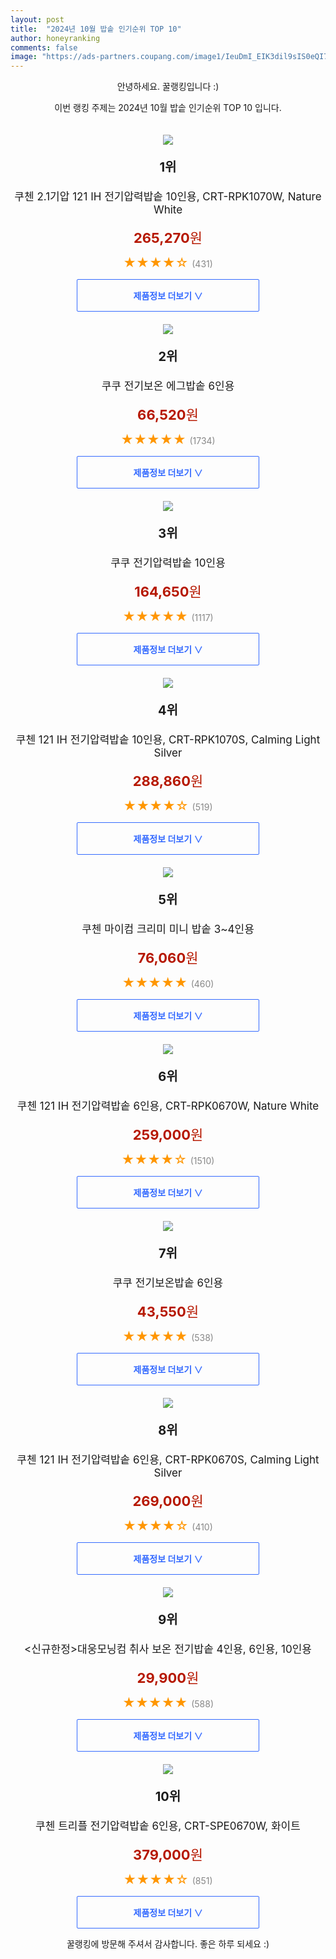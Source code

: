 ```yaml
---
layout: post
title:  "2024년 10월 밥솥 인기순위 TOP 10"
author: honeyranking
comments: false
image: "https://ads-partners.coupang.com/image1/IeuDmI_EIK3dil9sIS0eQI7vQXGQmgHV-nbBT9BtHxcttV-udRHwqLKPo8qYcbJviI6EWTYRek6eCxI_yk6MeAGacq0QIFfxy2kCaT_liFMfHJgc_mxE4MDgW_NDiS0pr1XvNr2Ey-zK1uf2cOMz8r3Gn8oG2fQ-knywCFrR7-vQj_juGGidtzW-AgLrXMk2FUP4KM9v-l8sV9Lizx0HYKypAefZtCbc5A9O2BwF03pqEwfhG1BwouMH4GSc58DlcLaJLpCFsBfyb6uYet84YcNpBbzGK5LCYAJ_MugyAw=="
---
```

<p style="text-align: center;">안녕하세요. 꿀랭킹입니다 :)</p>
<p style="text-align: center;">이번 랭킹 주제는 2024년 10월 밥솥 인기순위 TOP 10 입니다.</p><center><img src="https://ads-partners.coupang.com/image1/IeuDmI_EIK3dil9sIS0eQI7vQXGQmgHV-nbBT9BtHxcttV-udRHwqLKPo8qYcbJviI6EWTYRek6eCxI_yk6MeAGacq0QIFfxy2kCaT_liFMfHJgc_mxE4MDgW_NDiS0pr1XvNr2Ey-zK1uf2cOMz8r3Gn8oG2fQ-knywCFrR7-vQj_juGGidtzW-AgLrXMk2FUP4KM9v-l8sV9Lizx0HYKypAefZtCbc5A9O2BwF03pqEwfhG1BwouMH4GSc58DlcLaJLpCFsBfyb6uYet84YcNpBbzGK5LCYAJ_MugyAw==" style="margin-top:20px" /></center><p style="text-align: center; font-size: 20px"><b>1위</b></p><p style="text-align: center; font-size: 17px">쿠첸 2.1기압 121 IH 전기압력밥솥 10인용, CRT-RPK1070W, Nature White</p><p style="text-align: center;"><span style="color: #b61800; font-size: 22px;"><b>265,270</b>원</span></p><p style="text-align: center;"><span style="color: #ff9600; font-size: 20px;">★★★★☆ </span><span style="color: #878787;">(431)</span></p><center><a href="https://link.coupang.com/re/AFFSDP?lptag=AF3899140&subid=honeyrank&pageKey=8259269654&itemId=10196276184&vendorItemId=77478805085&traceid=V0-153-664dd2359d14f51c&clickBeacon=baf2f490-899d-11ef-b7e8-d30e533364c4%7E3&requestid=20241014050001051246398819&token=31850C%7CMIXED"><div style="font-size: 14px; display: inline-block; padding: 15px 90px; color: #346aff; border-radius: 2px; border: 1px solid #346aff; cursor: pointer;"><b>제품정보 더보기 &or;</b></div></a></center><center><img src="https://ads-partners.coupang.com/image1/9gnPmstRurqqDgd69uAUH_hP9DX2VFs1FLjbROp1f5DlKI-6sC1oJ15nht4jD0VeanMMgVwE75VQXku_h0PouLd311v_5D8Lj5g4PmgE_dEaj1bwCRx4Vk4gVhvCJZ4urkdc4FbLMk7se3MH-Qth3X6IdP-rEpnj7C3_6LT6cUX2zhaa_ZEcXGpj7DtpTMgaupBH0XFnrbCbRqJYXQ2sELCyOHb46L4C9u6c2SAJeF6payionIif5ChA975-sYyX4OZ2pVNPBe0yfc5hBm9U9c2I0XuE2wIcYw==" style="margin-top:20px" /></center><p style="text-align: center; font-size: 20px"><b>2위</b></p><p style="text-align: center; font-size: 17px">쿠쿠 전기보온 에그밥솥 6인용</p><p style="text-align: center;"><span style="color: #b61800; font-size: 22px;"><b>66,520</b>원</span></p><p style="text-align: center;"><span style="color: #ff9600; font-size: 20px;">★★★★★ </span><span style="color: #878787;">(1734)</span></p><center><a href="https://link.coupang.com/re/AFFSDP?lptag=AF3899140&subid=honeyrank&pageKey=1868813621&itemId=3176343489&vendorItemId=71163814309&traceid=V0-153-ff2745999eb05cd5&requestid=20241014050001051246398819&token=31850C%7CMIXED"><div style="font-size: 14px; display: inline-block; padding: 15px 90px; color: #346aff; border-radius: 2px; border: 1px solid #346aff; cursor: pointer;"><b>제품정보 더보기 &or;</b></div></a></center><center><img src="https://ads-partners.coupang.com/image1/9U0M7c4elvvMrR3R9URxUsqii9R0efCzKGrDWqOmKoYYKdh3RNLZC5rduLwcWi5IYmTgfuQmT_0wgJpUBin324NdJCtIdv5jMfTo97VPJu3DbFZxxGMaSDX8ZMB_UT95FPoAvVdylPsaeIHvuQMVkAVvQRplzyX7dPw_Vnmw85VyIIJGHAVYQ4h2ixXU_OTBOlPKIBqCNt30080lNty549gspnBXGSPP4ud-Y7vcrq0qmrp5oW2trB_sjSphjqfPhZFPDxVKSbQKPK4WXjLZ_UXAzO91pfCTG9PS" style="margin-top:20px" /></center><p style="text-align: center; font-size: 20px"><b>3위</b></p><p style="text-align: center; font-size: 17px">쿠쿠 전기압력밥솥 10인용</p><p style="text-align: center;"><span style="color: #b61800; font-size: 22px;"><b>164,650</b>원</span></p><p style="text-align: center;"><span style="color: #ff9600; font-size: 20px;">★★★★★ </span><span style="color: #878787;">(1117)</span></p><center><a href="https://link.coupang.com/re/AFFSDP?lptag=AF3899140&subid=honeyrank&pageKey=8087898017&itemId=6891539307&vendorItemId=74184066753&traceid=V0-153-2d32a27fe2e8c79d&requestid=20241014050001051246398819&token=31850C%7CMIXED"><div style="font-size: 14px; display: inline-block; padding: 15px 90px; color: #346aff; border-radius: 2px; border: 1px solid #346aff; cursor: pointer;"><b>제품정보 더보기 &or;</b></div></a></center><center><img src="https://ads-partners.coupang.com/image1/jK6xMLOEVEBhbZBwjID4AgLco-AA2K9XolDhEYwKVt9pFkr91M7-CyP9sJdyYUjL1Cd0bc0AB8nUsfaNPbMvYRx7ixQNTVVUlbWCrnFFf9YbmnC-l9mgpZq7_RCb1R2bDzDhlANpSMsRuX6XEikyTUOdwqURJyjP4lKCCsdNt1dx-QomNReCF3dZzD-6iAIQqUC3SjU4B6W-eQ3gkMgAIui-bBwEIWNbrfALrho67VeaXI8ury8OIQkhJj9F7D1oXbCmSp_IXyFVzN_CkiC4lQAqiOqqzTx4RFUfve2fWQ==" style="margin-top:20px" /></center><p style="text-align: center; font-size: 20px"><b>4위</b></p><p style="text-align: center; font-size: 17px">쿠첸 121 IH 전기압력밥솥 10인용, CRT-RPK1070S, Calming Light Silver</p><p style="text-align: center;"><span style="color: #b61800; font-size: 22px;"><b>288,860</b>원</span></p><p style="text-align: center;"><span style="color: #ff9600; font-size: 20px;">★★★★☆ </span><span style="color: #878787;">(519)</span></p><center><a href="https://link.coupang.com/re/AFFSDP?lptag=AF3899140&subid=honeyrank&pageKey=8259269654&itemId=14109982875&vendorItemId=81357007378&traceid=V0-153-664dd2359d14f51c&clickBeacon=baf2f490-899d-11ef-b5f9-fcf16f45d4e1%7E3&requestid=20241014050001051246398819&token=31850C%7CMIXED"><div style="font-size: 14px; display: inline-block; padding: 15px 90px; color: #346aff; border-radius: 2px; border: 1px solid #346aff; cursor: pointer;"><b>제품정보 더보기 &or;</b></div></a></center><center><img src="https://ads-partners.coupang.com/image1/NhQbdqWpFeCNlTgYNlA0Ckdu5a-TPhSaP1-U8QUKKjIgUEKAnqJcq11AzWanYeroBCBPGvXG9UyiJlKe4r8ycUfgDNbAGEERHm95HrJ7rxeGgEy0yuoRlTrLU2ve5eJ0VRbAimnD2hlePi1ndBRbk10H4m08AGuIUS2euVfQFpGubF7XuClj-vpV2_F9lKE8DH_RBAISqFpuwXrHncI17XXeIKrnojvZul_M3scrAPRaLOaasTBGrm5yMkmz8zFGvYOooBv4qNdxPPYQ1lTDyLmn_tMF2JzzKOvx" style="margin-top:20px" /></center><p style="text-align: center; font-size: 20px"><b>5위</b></p><p style="text-align: center; font-size: 17px">쿠첸 마이컴 크리미 미니 밥솥 3~4인용</p><p style="text-align: center;"><span style="color: #b61800; font-size: 22px;"><b>76,060</b>원</span></p><p style="text-align: center;"><span style="color: #ff9600; font-size: 20px;">★★★★★ </span><span style="color: #878787;">(460)</span></p><center><a href="https://link.coupang.com/re/AFFSDP?lptag=AF3899140&subid=honeyrank&pageKey=7683618263&itemId=2748790584&vendorItemId=70738759449&traceid=V0-153-5ac245209aa47d8d&requestid=20241014050001051246398819&token=31850C%7CMIXED"><div style="font-size: 14px; display: inline-block; padding: 15px 90px; color: #346aff; border-radius: 2px; border: 1px solid #346aff; cursor: pointer;"><b>제품정보 더보기 &or;</b></div></a></center><center><img src="https://ads-partners.coupang.com/image1/uEOGWQxoE8SQFNScuGZFQoJzUvIuUFPsezFBULBsi5ayOgLt83f9tzHNA8rWTm8DZoQznvNILdWe2sEmJeuM6oYQBrj-pJg8qSJwczSnV9lQEAtf8ElpCmO-XEmNMFgZbNsxVTXaaUd4dkaWb2xutNvWCoNihs9Ml_NfJ11Bt9AP5UH_sioZOhU3BkAwthE8eSVfcdbU1rK2o0XEhzn_fMBe-xlNSRS84fXEcF1sTNwQUoYp4VHdYQr_dVLNh99R2yxLlOAuQIF5bCCS7oezB5wSRlGAFeNEylM45n71ig==" style="margin-top:20px" /></center><p style="text-align: center; font-size: 20px"><b>6위</b></p><p style="text-align: center; font-size: 17px">쿠첸 121 IH 전기압력밥솥 6인용, CRT-RPK0670W, Nature White</p><p style="text-align: center;"><span style="color: #b61800; font-size: 22px;"><b>259,000</b>원</span></p><p style="text-align: center;"><span style="color: #ff9600; font-size: 20px;">★★★★☆ </span><span style="color: #878787;">(1510)</span></p><center><a href="https://link.coupang.com/re/AFFSDP?lptag=AF3899140&subid=honeyrank&pageKey=7849840317&itemId=10196276110&vendorItemId=77478805062&traceid=V0-153-a6448aa9ecfb0af8&clickBeacon=baf2f490-899d-11ef-9469-4f6980be66f8%7E3&requestid=20241014050001051246398819&token=31850C%7CMIXED"><div style="font-size: 14px; display: inline-block; padding: 15px 90px; color: #346aff; border-radius: 2px; border: 1px solid #346aff; cursor: pointer;"><b>제품정보 더보기 &or;</b></div></a></center><center><img src="https://ads-partners.coupang.com/image1/QIdwV4fqHerFYz3vQH_YfVGdNdNyI-4v0bx0rg3NBEN7ODKx1XIWY2imfv2Kth_LL0Y1VRUxzCEef78luBKf8n-Qi7ncMJigvh7_ahbRYsCGJSK3xzeSO94iPkHV7N1OHVMMwy5uSBxFohCMOTt_rNXakS81RWxuzHnwGvCuBSGGV4nqCVis5ucARkbV2xS5sHNEF4Biz53_NPGxPI9ktmzYPgkEMpQzq9oJHfTdb7YaxzmHUCz4nwOyKNZTc54aaO2N5I2xR9k6Jgtk7Sl4A_UQv7NU6ewzRA==" style="margin-top:20px" /></center><p style="text-align: center; font-size: 20px"><b>7위</b></p><p style="text-align: center; font-size: 17px">쿠쿠 전기보온밥솥 6인용</p><p style="text-align: center;"><span style="color: #b61800; font-size: 22px;"><b>43,550</b>원</span></p><p style="text-align: center;"><span style="color: #ff9600; font-size: 20px;">★★★★★ </span><span style="color: #878787;">(538)</span></p><center><a href="https://link.coupang.com/re/AFFSDP?lptag=AF3899140&subid=honeyrank&pageKey=108686644&itemId=328990532&vendorItemId=3000124839&traceid=V0-153-0b6fea2c734a704e&requestid=20241014050001051246398819&token=31850C%7CMIXED"><div style="font-size: 14px; display: inline-block; padding: 15px 90px; color: #346aff; border-radius: 2px; border: 1px solid #346aff; cursor: pointer;"><b>제품정보 더보기 &or;</b></div></a></center><center><img src="https://ads-partners.coupang.com/image1/4u8lzBE409png_ih4sHi93b567uL8M8xmSoLGI7ZRvL_SuNR41etuDh5CDZkp9gJmK1GftxmnFBnQJrN9NN0mNQd5wUSzI7ykX6q0btZzmO-3xEGJCZrJQUCAzORYSGczf_eZ7cks7jLn7gpV1oihieKSR60Il2j6Q_4WxHMOeeDhZcEKghu7mWVOK2SVKXxtav6YSoAnBR2-KqwLnbE3ENClSuwBVtMiRTowisVuCkRioHFBbsA_HdaXZzTqElcdGenuqtreNVD3X4J5KE1xIl0Rk6VNow5QygWFfMlBg==" style="margin-top:20px" /></center><p style="text-align: center; font-size: 20px"><b>8위</b></p><p style="text-align: center; font-size: 17px">쿠첸 121 IH 전기압력밥솥 6인용, CRT-RPK0670S, Calming Light Silver</p><p style="text-align: center;"><span style="color: #b61800; font-size: 22px;"><b>269,000</b>원</span></p><p style="text-align: center;"><span style="color: #ff9600; font-size: 20px;">★★★★☆ </span><span style="color: #878787;">(410)</span></p><center><a href="https://link.coupang.com/re/AFFSDP?lptag=AF3899140&subid=honeyrank&pageKey=7849840317&itemId=16755936879&vendorItemId=81357007384&traceid=V0-153-a6448aa9ecfb0af8&clickBeacon=baf2f490-899d-11ef-845b-71d29b9c801e%7E3&requestid=20241014050001051246398819&token=31850C%7CMIXED"><div style="font-size: 14px; display: inline-block; padding: 15px 90px; color: #346aff; border-radius: 2px; border: 1px solid #346aff; cursor: pointer;"><b>제품정보 더보기 &or;</b></div></a></center><center><img src="https://ads-partners.coupang.com/image1/XdXtLHz8RDM5gen3XXHYVTW04mdnBjbT1w7rGhKflYbZLgxAJjzbaKtSQFM7QN5u9cbEVhrYOLySjXGJDeVtqhPxwNL2XVgwYglHOqGLPsjx0303AZHaXHBUzljHfRPv-r9LLOPBLZSdWKh1X6fcwNqJ271ycbeKCRtRzvKS4DTaKw4XVXtzidiSJF849xTv2-1K5MX7l_lR-DiOdIBYQMPzK3HzPYzJyQtcguvyk21MZUj_Eir9D2PTz5HZOhgHuu6wxLx6lBSqf7U_XAnc2WTsYOAmPJvnsMD2-XbrN-IWPSy9u8KvfS61WQ==" style="margin-top:20px" /></center><p style="text-align: center; font-size: 20px"><b>9위</b></p><p style="text-align: center; font-size: 17px"><신규한정>대웅모닝컴 취사 보온 전기밥솥 4인용, 6인용, 10인용</p><p style="text-align: center;"><span style="color: #b61800; font-size: 22px;"><b>29,900</b>원</span></p><p style="text-align: center;"><span style="color: #ff9600; font-size: 20px;">★★★★★ </span><span style="color: #878787;">(588)</span></p><center><a href="https://link.coupang.com/re/AFFSDP?lptag=AF3899140&subid=honeyrank&pageKey=8327026885&itemId=24038750793&vendorItemId=90893075972&traceid=V0-153-ab503409312065c8&requestid=20241014050001051246398819&token=31850C%7CMIXED"><div style="font-size: 14px; display: inline-block; padding: 15px 90px; color: #346aff; border-radius: 2px; border: 1px solid #346aff; cursor: pointer;"><b>제품정보 더보기 &or;</b></div></a></center><center><img src="https://ads-partners.coupang.com/image1/Rve9WRMDY_YpCbeBRsjYpTalvla7JzbgWs7vqS7TgF4IDZbEzbtpegzkSmqbZZ0e-NyI8pxXuf3M8sG7Ue6zjPbW6BP1Fypcws4d5_KKAbCA1cwz3zxjs5Eg3pCMwQ-hKFklHgGJ2-V3PHHomU8ZpMFZmxnh2QLFxhaxMshsl5pYynu5UmfmZ6Edd5nJo3swnnPNNWDlhyOylVQQfZ8M2L88Mfoq4JD79ouIik3yAS41r5Qw456nQJzjLIPOT0WJ27hkXGyl0lHIbS-CveqVaxjmVZwRns2aTKx0hgfnEw==" style="margin-top:20px" /></center><p style="text-align: center; font-size: 20px"><b>10위</b></p><p style="text-align: center; font-size: 17px">쿠첸 트리플 전기압력밥솥 6인용, CRT-SPE0670W, 화이트</p><p style="text-align: center;"><span style="color: #b61800; font-size: 22px;"><b>379,000</b>원</span></p><p style="text-align: center;"><span style="color: #ff9600; font-size: 20px;">★★★★☆ </span><span style="color: #878787;">(851)</span></p><center><a href="https://link.coupang.com/re/AFFSDP?lptag=AF3899140&subid=honeyrank&pageKey=7319885624&itemId=15775607485&vendorItemId=82988846609&traceid=V0-153-e078ceab36ac5b8a&clickBeacon=baf2f490-899d-11ef-ac77-47e7a2bb3191%7E3&requestid=20241014050001051246398819&token=31850C%7CMIXED"><div style="font-size: 14px; display: inline-block; padding: 15px 90px; color: #346aff; border-radius: 2px; border: 1px solid #346aff; cursor: pointer;"><b>제품정보 더보기 &or;</b></div></a></center><p style="text-align: center;">꿀랭킹에 방문해 주셔서 감사합니다. 좋은 하루 되세요 :)</p>